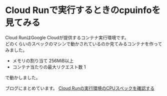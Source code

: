 # Cloud Runで実行するときのcpuinfoを見てみる
Cloud RunはGoogle Cloudが提供するコンテナ実行環境です。  
どのくらいのスペックのマシンで動かされているのか見てみるコンテナを作ってみました。

* メモリの割り当て 256MiB以上
* コンテナ当たりの最大リクエスト数 1

で動かしました。


ブログにまとめています。 [Cloud Runの実行環境のCPUスペックを確認する](https://tech.blog.home.group.jp/archives/1346)
